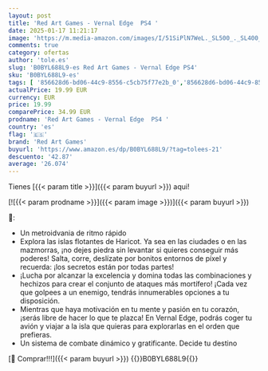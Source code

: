 ```yaml
---
layout: post
title: 'Red Art Games - Vernal Edge  PS4 '
date: 2025-01-17 11:21:17
image: 'https://m.media-amazon.com/images/I/51SiPlN7WeL._SL500_._SL400_.jpg'
comments: true
category: ofertas
author: 'tole.es'
slug: 'B0BYL688L9-es Red Art Games - Vernal Edge PS4'
sku: 'B0BYL688L9-es'
tags: [ '856628d6-bd06-44c9-8556-c5cb75f77e2b_0','856628d6-bd06-44c9-8556-c5cb75f77e2b_401','856628d6-bd06-44c9-8556-c5cb75f77e2b_7801','Arborist Merchandising Root','Hardware y juegos para PlayStation 4','Juegos PS4','Juegos para PlayStation 4','Self Service','Special Features Stores','Tienda de consolas y videojuegos infantiles','Videojuegos','ps4','red art games','🇪🇸', ]
actualPrice: 19.99 EUR
currency: EUR
price: 19.99
comparePrice: 34.99 EUR
prodname: 'Red Art Games - Vernal Edge  PS4 '
country: 'es'
flag: '🇪🇸'
brand: 'Red Art Games'
buyurl: 'https://www.amazon.es/dp/B0BYL688L9/?tag=tolees-21'
descuento: '42.87'
average: '26.074'
---
```


Tienes [{{< param title >}}]({{< param buyurl >}}) aqui!

[![{{< param prodname >}}]({{< param image >}})]({{< param buyurl >}})

🔎:

- Un metroidvania de ritmo rápido
- Explora las islas flotantes de Haricot. Ya sea en las ciudades o en las mazmorras, ¡no dejes piedra sin levantar si quieres conseguir más poderes! Salta, corre, deslízate por bonitos entornos de píxel y recuerda: ¡los secretos están por todas partes!
- ¡Lucha por alcanzar la excelencia y domina todas las combinaciones y hechizos para crear el conjunto de ataques más mortífero! ¡Cada vez que golpees a un enemigo, tendrás innumerables opciones a tu disposición.
- Mientras que haya motivación en tu mente y pasión en tu corazón, ¡serás libre de hacer lo que te plazca! En Vernal Edge, podrás coger tu avión y viajar a la isla que quieras para explorarlas en el orden que prefieras.
- Un sistema de combate dinámico y gratificante. Decide tu destino

[🛒 Comprar!!!]({{< param buyurl >}})
{{<world>}}B0BYL688L9{{</world>}}

